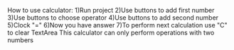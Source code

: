 How to use calculator:
 1)Run project
 2)Use buttons to add first number
 3)Use buttons to choose operator
 4)Use buttons to add second number
 5)Clock "="
 6)Now you have answer
 7)To perform next calculation use "C" to clear TextArea
 This calculator can only perform operations with two numbers
        
